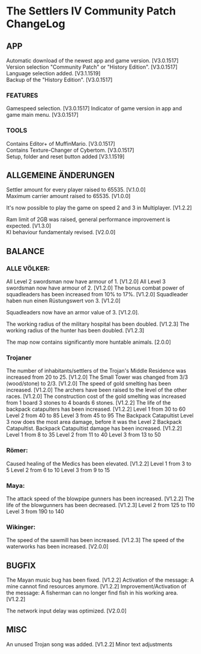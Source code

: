 
# The Settlers IV Community Patch ChangeLog

## APP 
Automatic download of the newest app and game version. [V3.0.1517]  
Version selection "Community Patch" or "History Edition". [V3.0.1517]  
Language selection added.  [V3.1.1519]  
Backup of the "History Edition".  [V3.0.1517] 

### FEATURES
Gamespeed selection. [V3.0.1517] 
Indicator of game version in app and game main menu. [V3.0.1517]  

### TOOLS
Contains Editor+ of MuffinMario. [V3.0.1517]  
Contains Texture-Changer of Cybertom. [V3.0.1517]  
Setup, folder and reset button added [V3.1.1519]


## ALLGEMEINE ÄNDERUNGEN

Settler amount for every player raised to 65535. [V.1.0.0]  
Maximum carrier amount raised to 65535. [V1.0.0]  

It's now possible to play the game on speed 2 and 3 in Multiplayer. [V1.2.2]  

Ram limit of 2GB was raised, general performance improvement is expected. [V1.3.0]  
KI behaviour fundamentaly revised. [V2.0.0]  


## BALANCE

### ALLE VÖLKER:
All Level 2 swordsman now have armour of 1. [V1.2.0]
All Level 3 swordsman now have armour of 2. [V1.2.0]
The bonus combat power of squadleaders has been increased from 10% to 17%.  [V1.2.0]
Squadleader haben nun einen Rüstungswert von 3. [V1.2.0]  

Squadleaders now have an armor value of 3. [V1.2.0].

The working radius of the military hospital has been doubled.  [V1.2.3]
The working radius of the hunter has been doubled.  [V1.2.3]

The map now contains significantly more huntable animals.  [2.0.0]


### Trojaner
The number of inhabitants/settlers of the Trojan's Middle Residence was increased from 20 to 25. [V1.2.0]
The Small Tower was changed from 3/3 (wood/stone) to 2/3. [V1.2.0]
The speed of gold smelting has been increased. [V1.2.0]
The archers have been raised to the level of the other races. [V1.2.0]
The construction cost of the gold smelting was increased from 1 board 3 stones to 4 boards 6 stones. [V1.2.2]
The life of the backpack catapulters has been increased. [V1.2.2]
    Level 1 from 30 to 60
    Level 2 from 40 to 85
    Level 3 from 45 to 95
The Backpack Catapultist Level 3 now does the most area damage, before it was the Level 2 Backpack Catapultist. Backpack Catapultist damage has been increased. [V1.2.2]
    Level 1 from 8 to 35
    Level 2 from 11 to 40
    Level 3 from 13 to 50

### Römer:
Caused healing of the Medics has been elevated. [V1.2.2]
    Level 1 from 3 to 5
    Level 2 from 6 to 10
    Level 3 from 9 to 15

### Maya: 
The attack speed of the blowpipe gunners has been increased. [V1.2.2]
The life of the blowgunners has been decreased. [V1.2.3]
    Level 2 from 125 to 110
    Level 3 from 190 to 140

### Wikinger:
The speed of the sawmill has been increased. [V1.2.3]
The speed of the waterworks has been increased. [V2.0.0]

## BUGFIX

The Mayan music bug has been fixed. [V1.2.2]
Activation of the message: A mine cannot find resources anymore. [V1.2.2]
Improvement/Activation of the message: A fisherman can no longer find fish in his working area. [V1.2.2]

The network input delay was optimized.  [V2.0.0]

## MISC

An unused Trojan song was added. [V1.2.2]
Minor text adjustments
